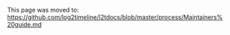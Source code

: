 This page was moved to: https://github.com/log2timeline/l2tdocs/blob/master/process/Maintainers%20guide.md
